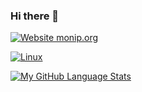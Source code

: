 ### Hi there 👋

[![Website monip.org](https://img.shields.io/website-up-down-green-red/http/monip.org.svg)](https://mathieusalliot.fr)

[![Linux](https://svgshare.com/i/Zhy.svg)](https://svgshare.com/i/Zhy.svg)

[![My GitHub Language Stats](https://github-readme-stats.vercel.app/api/top-langs/?username=SanjiKush&langs_count=5&theme=tokyonight)]()
